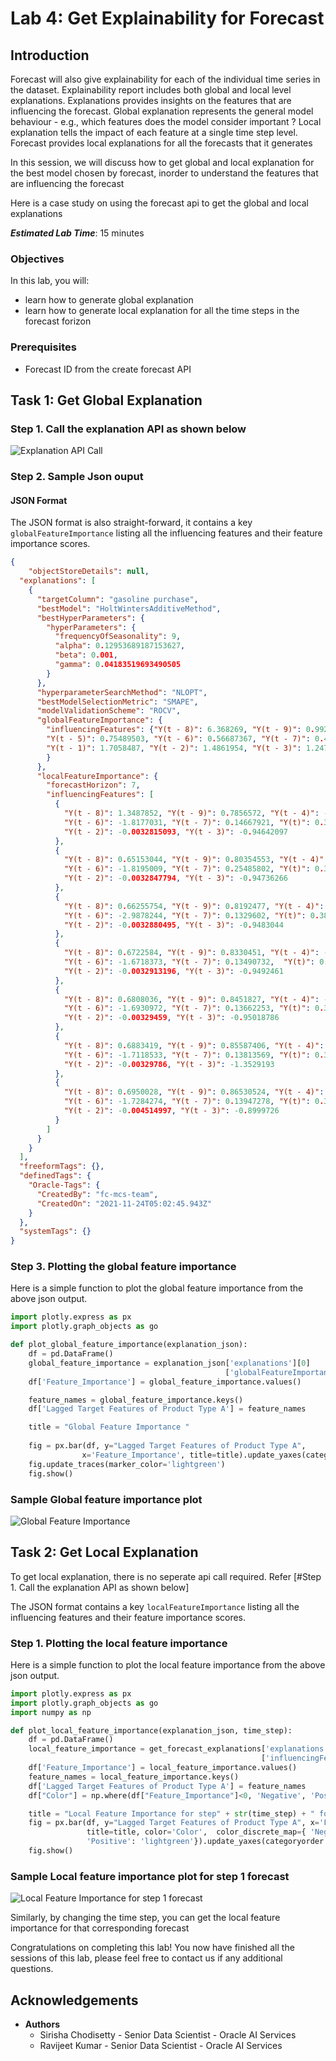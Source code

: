 # Lab 4: Get Explainability for Forecast

## Introduction

Forecast will also give explainability for each of the individual time series in the dataset. Explainability report includes both global and local level explanations. Explanations provides insights on the features that are influencing the forecast. Global explanation represents the general model behaviour - e.g., which features does the model consider important ? Local explanation tells the impact of each feature at a single time step level. Forecast provides local explanations for all the forecasts that it generates

In this session, we will discuss how to get global and local explanation for the best model chosen by forecast, inorder to understand the features that are influencing the forecast

Here is a case study on using the forecast api to get the global and local explanations

***Estimated Lab Time***: 15 minutes

### Objectives
In this lab, you will:
- learn how to generate global explanation
- learn how to generate local explanation for all the time steps in the forecast forizon

### Prerequisites
- Forecast ID from the create forecast API

## Task 1: Get Global Explanation

### Step 1. Call the explanation API as shown below

![Explanation API Call](../images/explanation_api.png)

### Step 2. Sample Json ouput

#### JSON Format
The JSON format is also straight-forward, it contains a key `globalFeatureImportance` listing all the influencing features and their feature importance scores. 

```Json
{
    "objectStoreDetails": null,
  "explanations": [
    {
      "targetColumn": "gasoline purchase",
      "bestModel": "HoltWintersAdditiveMethod",
      "bestHyperParameters": {
        "hyperParameters": {
          "frequencyOfSeasonality": 9,
          "alpha": 0.12953689187153627,
          "beta": 0.001,
          "gamma": 0.04183519693490505
        }
      },
      "hyperparameterSearchMethod": "NLOPT",
      "bestModelSelectionMetric": "SMAPE",
      "modelValidationScheme": "ROCV",
      "globalFeatureImportance": {
        "influencingFeatures": {"Y(t - 8)": 6.368269, "Y(t - 9)": 0.9920104, "Y(t - 4)": 0.9487139, 
        "Y(t - 5)": 0.75489503, "Y(t - 6)": 0.56687367, "Y(t - 7)": 0.48659593, "Y(t)": 2.0871973, 
        "Y(t - 1)": 1.7058487, "Y(t - 2)": 1.4861954, "Y(t - 3)": 1.2476459
        }
      },
      "localFeatureImportance": {
        "forecastHorizon": 7,
        "influencingFeatures": [
          {
            "Y(t - 8)": 1.3487852, "Y(t - 9)": 0.7856572, "Y(t - 4)": -2.7679126, "Y(t - 5)": -1.4348975, 
            "Y(t - 6)": -1.8177031, "Y(t - 7)": 0.14667921, "Y(t)": 0.38467708, "Y(t - 1)": 2.2558856,
            "Y(t - 2)": -0.0032815093, "Y(t - 3)": -0.94642097
          },
          {
            "Y(t - 8)": 0.65153044, "Y(t - 9)": 0.80354553, "Y(t - 4)": -2.770662, "Y(t - 5)": -1.43632,
            "Y(t - 6)": -1.8195009, "Y(t - 7)": 0.25485802, "Y(t)": 0.38506135, "Y(t - 1)": 2.2581365,
            "Y(t - 2)": -0.0032847794, "Y(t - 3)": -0.94736266
          },
          {
            "Y(t - 8)": 0.66255754, "Y(t - 9)": 0.8192477, "Y(t - 4)": -2.7734115, "Y(t - 5)": -1.4377425,
            "Y(t - 6)": -2.9878244, "Y(t - 7)": 0.1329602, "Y(t)": 0.38544565, "Y(t - 1)": 2.2603877, 
            "Y(t - 2)": -0.0032880495, "Y(t - 3)": -0.9483044
          },
          {
            "Y(t - 8)": 0.6722584, "Y(t - 9)": 0.8330451, "Y(t - 4)": -2.7761607, "Y(t - 5)": -2.2415307,
            "Y(t - 6)": -1.6718373, "Y(t - 7)": 0.13490732,  "Y(t)": 0.38582996, "Y(t - 1)": 2.2626388,
            "Y(t - 2)": -0.0032913196, "Y(t - 3)": -0.9492461
          },
          {
            "Y(t - 8)": 0.6808036, "Y(t - 9)": 0.8451827, "Y(t - 4)": -4.127516, "Y(t - 5)": -1.3365475,
            "Y(t - 6)": -1.6930972, "Y(t - 7)": 0.13662253, "Y(t)": 0.38621426, "Y(t - 1)": 2.2648897,
            "Y(t - 2)": -0.00329459, "Y(t - 3)": -0.95018786
          },
          {
            "Y(t - 8)": 0.6883419, "Y(t - 9)": 0.85587406, "Y(t - 4)": -2.6067908, "Y(t - 5)": -1.3513565,
            "Y(t - 6)": -1.7118533, "Y(t - 7)": 0.13813569, "Y(t)": 0.38659853, "Y(t - 1)": 2.2671409,
            "Y(t - 2)": -0.00329786, "Y(t - 3)": -1.3529193
          },
          {
            "Y(t - 8)": 0.6950028, "Y(t - 9)": 0.86530524, "Y(t - 4)": -2.63204, "Y(t - 5)": -1.3644432,
            "Y(t - 6)": -1.7284274, "Y(t - 7)": 0.13947278, "Y(t)": 0.38698283, "Y(t - 1)": 2.2693918,
            "Y(t - 2)": -0.004514997, "Y(t - 3)": -0.8999726
          }
        ]
      }
    }
  ],
  "freeformTags": {},
  "definedTags": {
    "Oracle-Tags": {
      "CreatedBy": "fc-mcs-team",
      "CreatedOn": "2021-11-24T05:02:45.943Z"
    }
  },
  "systemTags": {}
}
```
### Step 3. Plotting the global feature importance 

Here is a simple function to plot the global feature importance from the above json output.

```Python
import plotly.express as px
import plotly.graph_objects as go

def plot_global_feature_importance(explanation_json):
    df = pd.DataFrame()
    global_feature_importance = explanation_json['explanations'][0]
                                                ['globalFeatureImportance']['influencingFeatures']
    df['Feature_Importance'] = global_feature_importance.values()

    feature_names = global_feature_importance.keys()
    df['Lagged Target Features of Product Type A'] = feature_names

    title = "Global Feature Importance "
    
    fig = px.bar(df, y="Lagged Target Features of Product Type A", 
                x='Feature_Importance', title=title).update_yaxes(categoryorder = "total ascending")
    fig.update_traces(marker_color='lightgreen')
    fig.show()
```

### Sample Global feature importance plot

![Global Feature Importance ](../images/global_feature_importance.png)

## Task 2: Get Local Explanation

To get local explanation, there is no seperate api call required. Refer [#Step 1. Call the explanation API as shown below]

The JSON format contains a key `localFeatureImportance` listing all the influencing features and their feature importance scores. 

### Step 1. Plotting the local feature importance 

Here is a simple function to plot the local feature importance from the above json output.

```Python
import plotly.express as px
import plotly.graph_objects as go
import numpy as np

def plot_local_feature_importance(explanation_json, time_step):
    df = pd.DataFrame()
    local_feature_importance = get_forecast_explanations['explanations'][0]['localFeatureImportance']
                                                        ['influencingFeatures'][time_step]
    df['Feature_Importance'] = local_feature_importance.values()
    feature_names = local_feature_importance.keys()
    df['Lagged Target Features of Product Type A'] = feature_names
    df["Color"] = np.where(df["Feature_Importance"]<0, 'Negative', 'Positive')

    title = "Local Feature Importance for step" + str(time_step) + " forecast " 
    fig = px.bar(df, y="Lagged Target Features of Product Type A", x='Feature_Importance', 
                 title=title, color='Color',  color_discrete_map={ 'Negative': 'red', 
                 'Positive': 'lightgreen'}).update_yaxes(categoryorder = "total ascending")
    fig.show()
```

### Sample Local feature importance plot for step 1 forecast

![Local Feature Importance for step 1 forecast](../images/local_feature_importance.png)

Similarly, by changing the time step, you can get the local feature importance for that corresponding forecast

Congratulations on completing this lab! You now have finished all the sessions of this lab, please feel free to contact us if any additional questions.


## Acknowledgements
* **Authors**
    * Sirisha Chodisetty - Senior Data Scientist - Oracle AI Services
    * Ravijeet Kumar - Senior Data Scientist - Oracle AI Services
